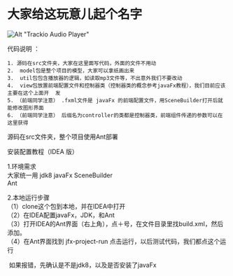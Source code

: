 # 大家给这玩意儿起个名字
![Alt "Trackio Audio Player"](http://img.imgur.com/rECNn8j.png "Trackio Audio Player")

代码说明  ：

 	1. 源码在src文件夹，大家在这里面写代码，外面的文件不用动
 	2.  model包是整个项目的模型，大家可以拿纸画出来
 	3.  util包包含播放器的逻辑，如读取mp3文件等，不出意外我们不要改动
 	4.  view包放置前端配置文件和控制器类（控制器类的概念参考javaFx教程），我们目前应该主要在这个上面开  发
 	5. （前端同学注意） .fxml文件是 javaFx 的前端配置文件，用SceneBuilder打开后就能修改图形界面
 	6. （前端同学注意） 后缀名为controller的类都是控制器类，前端组件传递的参数可以在这里获得

  源码在src文件夹，整个项目使用Ant部署  




安装配置教程（IDEA 版）  

  1.环境需求  
    	大家统一用 jdk8 
   	 javaFx SceneBuilder  
    	Ant

  2.本地运行步骤  
      （1）clone这个包到本地，并在IDEA中打开  
      （2）在IDEA配置javaFx，JDK，和Ant  
      （3）打开IDEA的Ant界面（右上角），点＋号，在文件目录里找build.xml，然后添加。  
      （4）在Ant界面找到  jfx-project-run 点击运行，以后测试代码，我们都点这个运行  

​	如果报错，先确认是不是jdk8，以及是否安装了javaFx

